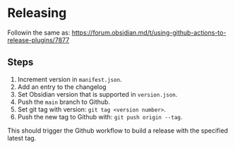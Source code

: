 # Releasing

Followin the same as: https://forum.obsidian.md/t/using-github-actions-to-release-plugins/7877

## Steps

1.  Increment version in `manifest.json`.
2.  Add an entry to the changelog
4.  Set Obsidian version that is supported in `version.json`.
5.  Push the `main` branch to Github.
6.  Set git tag with version: `git tag <version number>`.
7.  Push the new tag to Github with: `git push origin --tag`.

This should trigger the Github workflow to build a release with the specified latest tag.

